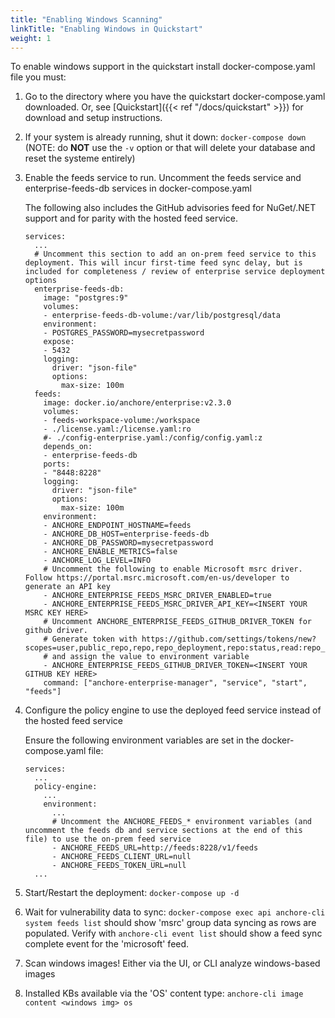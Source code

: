 ```yaml
---
title: "Enabling Windows Scanning"
linkTitle: "Enabling Windows in Quickstart"
weight: 1
---
```


To enable windows support in the quickstart install docker-compose.yaml file you must:

1. Go to the directory where you have the quickstart docker-compose.yaml downloaded. Or, see [Quickstart]({{< ref "/docs/quickstart" >}}) for download and setup instructions.

1. If your system is already running, shut it down: `docker-compose down` (NOTE: do **NOT** use the `-v` option or that will delete your database and reset the systeme entirely)

1. Enable the feeds service to run. Uncomment the feeds service and enterprise-feeds-db services in docker-compose.yaml

    The following also includes the GitHub advisories feed for NuGet/.NET support and for parity with the hosted feed service.

    ```
    services:
      ...
      # Uncomment this section to add an on-prem feed service to this deployment. This will incur first-time feed sync delay, but is included for completeness / review of enterprise service deployment options
      enterprise-feeds-db:
        image: "postgres:9"
        volumes:
        - enterprise-feeds-db-volume:/var/lib/postgresql/data
        environment:
        - POSTGRES_PASSWORD=mysecretpassword
        expose:
        - 5432
        logging:
          driver: "json-file"
          options:
            max-size: 100m
      feeds:
        image: docker.io/anchore/enterprise:v2.3.0
        volumes:
        - feeds-workspace-volume:/workspace
        - ./license.yaml:/license.yaml:ro
        #- ./config-enterprise.yaml:/config/config.yaml:z
        depends_on:
        - enterprise-feeds-db
        ports:
        - "8448:8228"
        logging:
          driver: "json-file"
          options:
            max-size: 100m
        environment:
        - ANCHORE_ENDPOINT_HOSTNAME=feeds
        - ANCHORE_DB_HOST=enterprise-feeds-db
        - ANCHORE_DB_PASSWORD=mysecretpassword
        - ANCHORE_ENABLE_METRICS=false
        - ANCHORE_LOG_LEVEL=INFO
        # Uncomment the following to enable Microsoft msrc driver. Follow https://portal.msrc.microsoft.com/en-us/developer to generate an API key
        - ANCHORE_ENTERPRISE_FEEDS_MSRC_DRIVER_ENABLED=true
        - ANCHORE_ENTERPRISE_FEEDS_MSRC_DRIVER_API_KEY=<INSERT YOUR MSRC KEY HERE>
        # Uncomment ANCHORE_ENTERPRISE_FEEDS_GITHUB_DRIVER_TOKEN for github driver.
        # Generate token with https://github.com/settings/tokens/new?scopes=user,public_repo,repo,repo_deployment,repo:status,read:repo_hook,read:org,read:public_key,read:gpg_key
        # and assign the value to environment variable
        - ANCHORE_ENTERPRISE_FEEDS_GITHUB_DRIVER_TOKEN=<INSERT YOUR GITHUB KEY HERE>
        command: ["anchore-enterprise-manager", "service", "start",  "feeds"]

    ```

1. Configure the policy engine to use the deployed feed service instead of the hosted feed service

    Ensure the following environment variables are set in the docker-compose.yaml file:

    ```
    services:
      ...
      policy-engine:
        ...
        environment:
          ...
          # Uncomment the ANCHORE_FEEDS_* environment variables (and uncomment the feeds db and service sections at the end of this file) to use the on-prem feed service
          - ANCHORE_FEEDS_URL=http://feeds:8228/v1/feeds
          - ANCHORE_FEEDS_CLIENT_URL=null
          - ANCHORE_FEEDS_TOKEN_URL=null
      ...
    ```

1. Start/Restart the deployment: `docker-compose up -d`

1. Wait for vulnerability data to sync:
`docker-compose exec api anchore-cli system feeds list` should show 'msrc' group data syncing as rows are populated.
Verify with `anchore-cli event list` should show a feed sync complete event for the 'microsoft' feed.

1. Scan windows images! Either via the UI, or CLI analyze windows-based images

1. Installed KBs available via the 'OS' content type: `anchore-cli image content <windows img> os`
